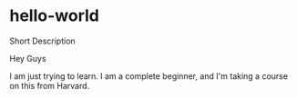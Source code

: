 # hello-world
Short Description

Hey Guys

  I am just trying to learn. I am a complete beginner, and I'm taking a course on this from Harvard.
